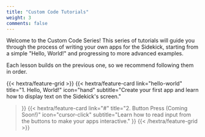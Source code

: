 ```yaml
---
title: "Custom Code Tutorials"
weight: 3
comments: false
---
```


Welcome to the Custom Code Series! This series of tutorials will guide you through the process of writing your own apps for the Sidekick, starting from a simple "Hello, World!" and progressing to more advanced examples.

Each lesson builds on the previous one, so we recommend following them in order.

{{< hextra/feature-grid >}}
  {{< hextra/feature-card
    link="hello-world"
    title="1. Hello, World!"
    icon="hand"
    subtitle="Create your first app and learn how to display text on the Sidekick's screen."
  >}}
  {{< hextra/feature-card
    link="#"
    title="2. Button Press (Coming Soon!)"
    icon="cursor-click"
    subtitle="Learn how to read input from the buttons to make your apps interactive."
  >}}
{{< /hextra/feature-grid >}}